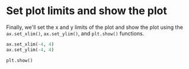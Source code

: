 # Set plot limits and show the plot

Finally, we'll set the x and y limits of the plot and show the plot using the `ax.set_xlim()`, `ax.set_ylim()`, and `plt.show()` functions.

```python
ax.set_xlim(-4, 4)
ax.set_ylim(-4, 4)

plt.show()
```

